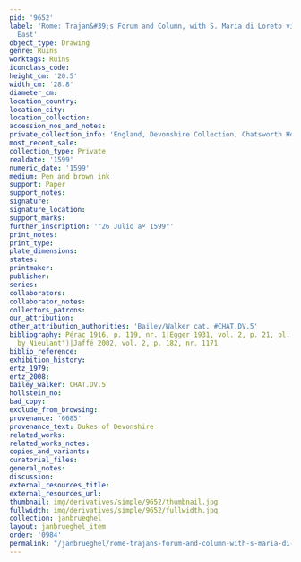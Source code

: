 ```yaml
---
pid: '9652'
label: 'Rome: Trajan&#39;s Forum and Column, with S. Maria di Loreto viewed from the
  East'
object_type: Drawing
genre: Ruins
worktags: Ruins
iconclass_code:
height_cm: '20.5'
width_cm: '28.8'
diameter_cm:
location_country:
location_city:
location_collection:
accession_nos_and_notes:
private_collection_info: 'England, Devonshire Collection, Chatsworth House, inv. #1155'
most_recent_sale:
collection_type: Private
realdate: '1599'
numeric_date: '1599'
medium: Pen and brown ink
support: Paper
support_notes:
signature:
signature_location:
support_marks:
further_inscription: '"26 Julio aº 1599"'
print_notes:
print_type:
plate_dimensions:
states:
printmaker:
publisher:
series:
collaborators:
collaborator_notes:
collectors_patrons:
our_attribution:
other_attribution_authorities: 'Bailey/Walker cat. #CHAT.DV.5'
bibliography: Pérac 1916, p. 119, nr. 1|Egger 1931, vol. 2, p. 21, pl. 46 ("perhaps
  by Nieulant")|Jaffé 2002, vol. 2, p. 182, nr. 1171
biblio_reference:
exhibition_history:
ertz_1979:
ertz_2008:
bailey_walker: CHAT.DV.5
hollstein_no:
bad_copy:
exclude_from_browsing:
provenance: '6685'
provenance_text: Dukes of Devonshire
related_works:
related_works_notes:
copies_and_variants:
curatorial_files:
general_notes:
discussion:
external_resources_title:
external_resources_url:
thumbnail: img/derivatives/simple/9652/thumbnail.jpg
fullwidth: img/derivatives/simple/9652/fullwidth.jpg
collection: janbrueghel
layout: janbrueghel_item
order: '0984'
permalink: "/janbrueghel/rome-trajans-forum-and-column-with-s-maria-di-loreto-viewed-from-the-east"
---
```

